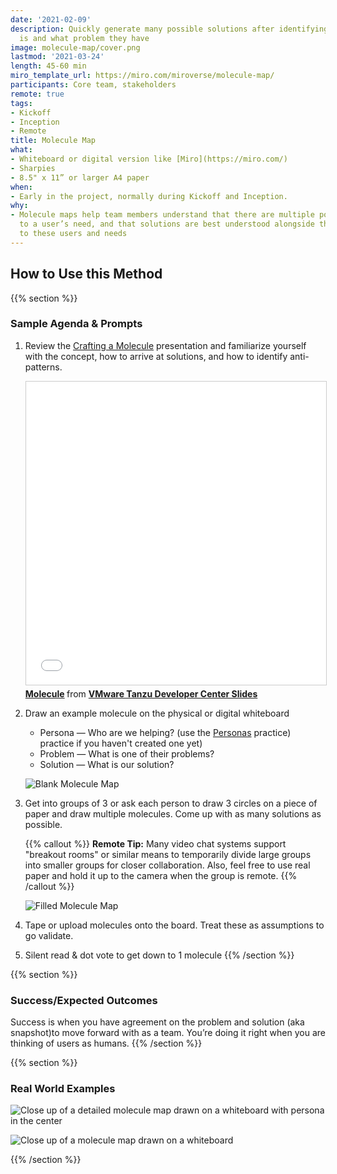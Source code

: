 ```yaml
---
date: '2021-02-09'
description: Quickly generate many possible solutions after identifying who the user
  is and what problem they have
image: molecule-map/cover.png
lastmod: '2021-03-24'
length: 45-60 min
miro_template_url: https://miro.com/miroverse/molecule-map/
participants: Core team, stakeholders
remote: true
tags:
- Kickoff
- Inception
- Remote
title: Molecule Map
what:
- Whiteboard or digital version like [Miro](https://miro.com/)
- Sharpies
- 8.5" x 11” or larger A4 paper
when:
- Early in the project, normally during Kickoff and Inception.
why:
- Molecule maps help team members understand that there are multiple possible solutions
  to a user’s need, and that solutions are best understood alongside their relationship
  to these users and needs
---
```


## How to Use this Method

{{% section %}}
### Sample Agenda & Prompts
1. Review the [Crafting a Molecule](https://tanzu.vmware.com/content/vmware-tanzu-developer-center-slides/molecule) presentation and familiarize yourself with the concept, how to arrive at solutions, and how to identify anti-patterns.

   <iframe src="//www.slideshare.net/slideshow/embed_code/key/1wtb5448ncVV6E" width="595" height="485" frameborder="0" marginwidth="0" marginheight="0" scrolling="no" style="border:1px solid #CCC; border-width:1px; margin-bottom:5px; max-width: 100%;" allowfullscreen> </iframe> <div style="margin-bottom:5px"> <strong> <a href="//www.slideshare.net/VMwareTanzu/molecule-242998322" title="Molecule" target="_blank">Molecule</a> </strong> from <strong><a href="https://www.slideshare.net/VMwareTanzu" target="_blank">VMware Tanzu Developer Center Slides</a></strong> </div>

1. Draw an example molecule on the physical or digital whiteboard

   - Persona — Who are we helping? (use the [Personas](/practices/personas) practice) practice if you haven't created one yet)
   - Problem — What is one of their problems?
   - Solution — What is our solution?

   ![Blank Molecule Map](/images/practices/molecule-map/step-1.png)

1. Get into groups of 3 or ask each person to draw 3 circles on a piece of paper and draw multiple molecules. Come up with as many solutions as possible.

   {{% callout %}}
   **Remote Tip:** Many video chat systems support "breakout rooms" or similar means to temporarily divide large groups into smaller groups for closer collaboration. Also, feel free to use real paper and hold it up to the camera when the group is remote.
   {{% /callout %}}

   ![Filled Molecule Map](/images/practices/molecule-map/step-2.png)
   
1. Tape or upload molecules onto the board. Treat these as assumptions to go validate.

1. Silent read & dot vote to get down to 1 molecule
{{% /section %}}

{{% section %}}
### Success/Expected Outcomes
Success is when you have agreement on the problem and solution (aka snapshot)to move forward with as a team. You’re doing it right when you are thinking of users as humans.
{{% /section %}}

{{% section %}}
### Real World Examples

![Close up of a detailed molecule map drawn on a whiteboard with persona in the center](/images/practices/molecule-map/example-1.jpg)

![Close up of a molecule map drawn on a whiteboard](/images/practices/molecule-map/example-2.jpg)

{{% /section %}}